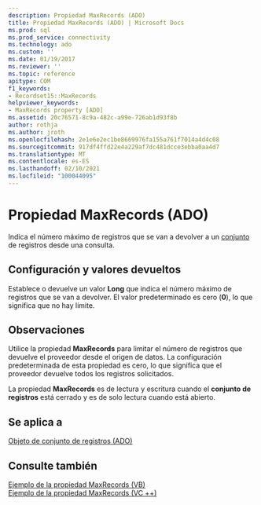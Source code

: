 ```yaml
---
description: Propiedad MaxRecords (ADO)
title: Propiedad MaxRecords (ADO) | Microsoft Docs
ms.prod: sql
ms.prod_service: connectivity
ms.technology: ado
ms.custom: ''
ms.date: 01/19/2017
ms.reviewer: ''
ms.topic: reference
apitype: COM
f1_keywords:
- Recordset15::MaxRecords
helpviewer_keywords:
- MaxRecords property [ADO]
ms.assetid: 20c76571-8c9a-482c-a99e-726ab1d93f8b
author: rothja
ms.author: jroth
ms.openlocfilehash: 2e1e6e2ec1be8669976fa155a761f7014a4d4c08
ms.sourcegitcommit: 917df4ffd22e4a229af7dc481dcce3ebba0aa4d7
ms.translationtype: MT
ms.contentlocale: es-ES
ms.lasthandoff: 02/10/2021
ms.locfileid: "100044095"
---
```

# <a name="maxrecords-property-ado"></a>Propiedad MaxRecords (ADO)
Indica el número máximo de registros que se van a devolver a un [conjunto](./recordset-object-ado.md) de registros desde una consulta.  
  
## <a name="settings-and-return-values"></a>Configuración y valores devueltos  
 Establece o devuelve un valor **Long** que indica el número máximo de registros que se van a devolver. El valor predeterminado es cero (**0**), lo que significa que no hay límite.  
  
## <a name="remarks"></a>Observaciones  
 Utilice la propiedad **MaxRecords** para limitar el número de registros que devuelve el proveedor desde el origen de datos. La configuración predeterminada de esta propiedad es cero, lo que significa que el proveedor devuelve todos los registros solicitados.  
  
 La propiedad **MaxRecords** es de lectura y escritura cuando el **conjunto de registros** está cerrado y es de solo lectura cuando está abierto.  
  
## <a name="applies-to"></a>Se aplica a  
 [Objeto de conjunto de registros (ADO)](./recordset-object-ado.md)  
  
## <a name="see-also"></a>Consulte también  
 [Ejemplo de la propiedad MaxRecords (VB)](./maxrecords-property-example-vb.md)   
 [Ejemplo de la propiedad MaxRecords (VC ++)](./maxrecords-property-example-vc.md)